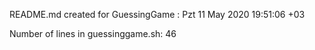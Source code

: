 README.md created for  GuessingGame :  Pzt 11 May 2020 19:51:06 +03

 Number of lines in guessinggame.sh: 46

